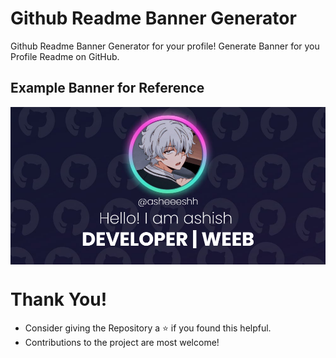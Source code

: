 # Github Readme Banner Generator
Github Readme Banner Generator for your profile! Generate Banner for you Profile Readme on GitHub.

## Example Banner for Reference
<img src="./assets/images/download.png" align="center"></img>

# Thank You!
- Consider giving the Repository a ⭐ if you found this helpful.
- Contributions to the project are most welcome!
